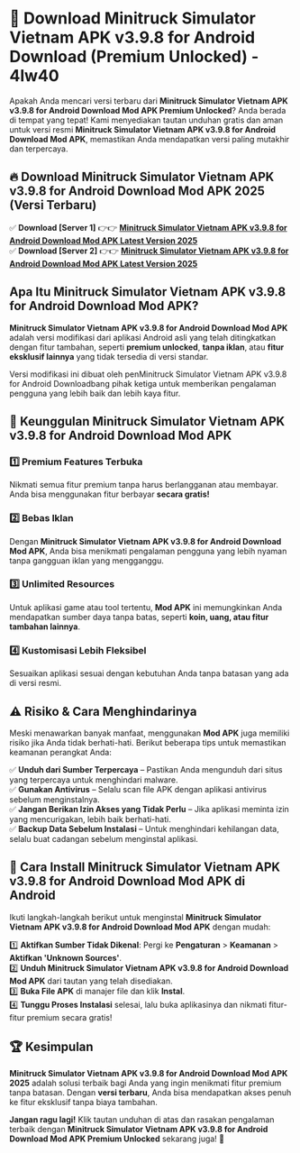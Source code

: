 # 🎯 Download Minitruck Simulator Vietnam APK v3.9.8 for Android Download (Premium Unlocked) -  4lw40

Apakah Anda mencari versi terbaru dari **Minitruck Simulator Vietnam APK v3.9.8 for Android Download Mod APK Premium Unlocked**? Anda berada di tempat yang tepat! Kami menyediakan tautan unduhan gratis dan aman untuk versi resmi **Minitruck Simulator Vietnam APK v3.9.8 for Android Download Mod APK**, memastikan Anda mendapatkan versi paling mutakhir dan terpercaya.

## 🔥 Download Minitruck Simulator Vietnam APK v3.9.8 for Android Download Mod APK 2025 (Versi Terbaru)

✅ **Download [Server 1]** 👉👉 [**Minitruck Simulator Vietnam APK v3.9.8 for Android Download Mod APK Latest Version 2025**](https://momento.my/?title=Minitruck_Simulator_Vietnam_APK_v3.9.8_for_Android_Download)  
✅ **Download [Server 2]** 👉👉 [**Minitruck Simulator Vietnam APK v3.9.8 for Android Download Mod APK Latest Version 2025**](https://momento.my/?title=Minitruck_Simulator_Vietnam_APK_v3.9.8_for_Android_Download)  

## Apa Itu Minitruck Simulator Vietnam APK v3.9.8 for Android Download Mod APK?

**Minitruck Simulator Vietnam APK v3.9.8 for Android Download Mod APK** adalah versi modifikasi dari aplikasi Android asli yang telah ditingkatkan dengan fitur tambahan, seperti **premium unlocked**, **tanpa iklan**, atau **fitur eksklusif lainnya** yang tidak tersedia di versi standar.

Versi modifikasi ini dibuat oleh penMinitruck Simulator Vietnam APK v3.9.8 for Android Downloadbang pihak ketiga untuk memberikan pengalaman pengguna yang lebih baik dan lebih kaya fitur.

## 🎯 Keunggulan Minitruck Simulator Vietnam APK v3.9.8 for Android Download Mod APK

### 1️⃣ Premium Features Terbuka
Nikmati semua fitur premium tanpa harus berlangganan atau membayar. Anda bisa menggunakan fitur berbayar **secara gratis!**

### 2️⃣ Bebas Iklan
Dengan **Minitruck Simulator Vietnam APK v3.9.8 for Android Download Mod APK**, Anda bisa menikmati pengalaman pengguna yang lebih nyaman tanpa gangguan iklan yang mengganggu.

### 3️⃣ Unlimited Resources
Untuk aplikasi game atau tool tertentu, **Mod APK** ini memungkinkan Anda mendapatkan sumber daya tanpa batas, seperti **koin, uang, atau fitur tambahan lainnya**.

### 4️⃣ Kustomisasi Lebih Fleksibel
Sesuaikan aplikasi sesuai dengan kebutuhan Anda tanpa batasan yang ada di versi resmi.

## ⚠️ Risiko & Cara Menghindarinya

Meski menawarkan banyak manfaat, menggunakan **Mod APK** juga memiliki risiko jika Anda tidak berhati-hati. Berikut beberapa tips untuk memastikan keamanan perangkat Anda:

✅ **Unduh dari Sumber Terpercaya** – Pastikan Anda mengunduh dari situs yang terpercaya untuk menghindari malware.  
✅ **Gunakan Antivirus** – Selalu scan file APK dengan aplikasi antivirus sebelum menginstalnya.  
✅ **Jangan Berikan Izin Akses yang Tidak Perlu** – Jika aplikasi meminta izin yang mencurigakan, lebih baik berhati-hati.  
✅ **Backup Data Sebelum Instalasi** – Untuk menghindari kehilangan data, selalu buat cadangan sebelum menginstal aplikasi.

## 📌 Cara Install Minitruck Simulator Vietnam APK v3.9.8 for Android Download Mod APK di Android

Ikuti langkah-langkah berikut untuk menginstal **Minitruck Simulator Vietnam APK v3.9.8 for Android Download Mod APK** dengan mudah:

1️⃣ **Aktifkan Sumber Tidak Dikenal**: Pergi ke **Pengaturan** > **Keamanan** > **Aktifkan 'Unknown Sources'**.  
2️⃣ **Unduh Minitruck Simulator Vietnam APK v3.9.8 for Android Download Mod APK** dari tautan yang telah disediakan.  
3️⃣ **Buka File APK** di manajer file dan klik **Instal**.  
4️⃣ **Tunggu Proses Instalasi** selesai, lalu buka aplikasinya dan nikmati fitur-fitur premium secara gratis!

## 🏆 Kesimpulan

**Minitruck Simulator Vietnam APK v3.9.8 for Android Download Mod APK 2025** adalah solusi terbaik bagi Anda yang ingin menikmati fitur premium tanpa batasan. Dengan **versi terbaru**, Anda bisa mendapatkan akses penuh ke fitur eksklusif tanpa biaya tambahan.

**Jangan ragu lagi!** Klik tautan unduhan di atas dan rasakan pengalaman terbaik dengan **Minitruck Simulator Vietnam APK v3.9.8 for Android Download Mod APK Premium Unlocked** sekarang juga! 🚀

